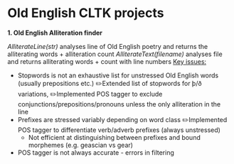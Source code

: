 # Old English CLTK projects

**1. Old English Alliteration finder**

*AlliterateLine(str)* analyses line of Old English poetry and returns the alliterating words + alliteration count
*AlliterateText(filename)* analyses file and returns alliterating words + count with line numbers
<ins>Key issues:</ins>
- Stopwords is not an exhaustive list for unstressed Old English words (usually prepositions etc.)
	✏️Extended list of stopwords for þ/ð variations,
	✏️Implemented POS tagger to exclude conjunctions/prepositions/pronouns unless the only alliteration in the line
- Prefixes are stressed variably depending on word class
	✏️Implemented POS tagger to differentiate verb/adverb prefixes (always unstressed)
    - Not efficient at distinguishing between prefixes and bound morphemes (e.g. geascian vs gear)
- POS tagger is not always accurate - errors in filtering

